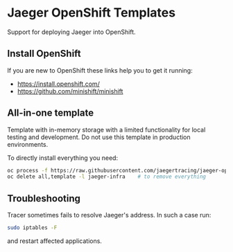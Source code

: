 # Jaeger OpenShift Templates

Support for deploying Jaeger into OpenShift.

## Install OpenShift
If you are new to OpenShift these links help you to get it running:
* https://install.openshift.com/
* https://github.com/minishift/minishift

## All-in-one template
Template with in-memory storage with a limited functionality for local testing and development. 
Do not use this template in production environments.

To directly install everything you need:
```bash
oc process -f https://raw.githubusercontent.com/jaegertracing/jaeger-openshift/master/all-in-one/jaeger-all-in-one-template.yml | oc create -f -
oc delete all,template -l jaeger-infra    # to remove everything
```

## Troubleshooting
Tracer sometimes fails to resolve Jaeger's address. In such a case run:
```bash
sudo iptables -F
```
and restart affected applications.
